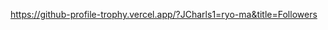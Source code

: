 https://github-profile-trophy.vercel.app/?JCharls1=ryo-ma&title=Followers

<!---
JCharls1/JCharls1 is a ✨ special ✨ repository because its `README.md` (this file) appears on your GitHub profile.
You can click the Preview link to take a look at your changes.
--->
